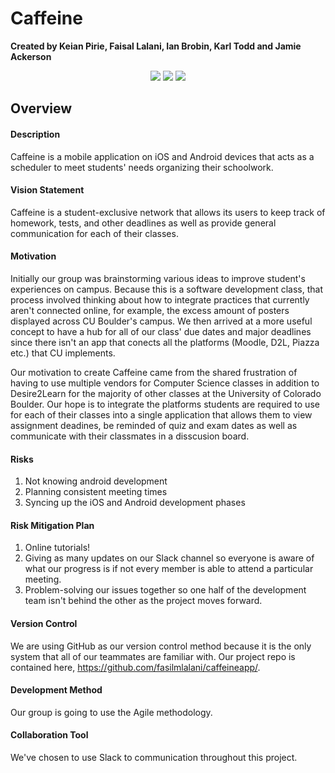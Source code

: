 # Caffeine
<b>Created by Keian Pirie, Faisal Lalani, Ian Brobin, Karl Todd and Jamie Ackerson</b>

<p align="center">
<img src="https://img.shields.io/badge/version-1.0-brightgreen.svg">
<img src="https://img.shields.io/badge/platform-iOS & Android-blue.svg">
<img src="https://img.shields.io/badge/stage-development-red.svg">
</p>

## Overview

#### Description
Caffeine is a mobile application on iOS and Android devices that acts as a scheduler to meet students' needs organizing their schoolwork.

#### Vision Statement
Caffeine is a student-exclusive network that allows its users to keep track of homework, tests, and other deadlines as well as provide general communication for each of their classes. 

#### Motivation
Initially our group was brainstorming various ideas to improve student's experiences on campus. Because this is a software development class, that process involved thinking about how to integrate practices that currently aren't connected online, for example, the excess amount of posters displayed across CU Boulder's campus. We then arrived at a more useful concept to have a hub for all of our class' due dates and major deadlines since there isn't an app that conects all the platforms (Moodle, D2L, Piazza etc.) that CU implements.

Our motivation to create Caffeine came from the shared frustration of having to use multiple vendors for Computer Science classes in addition to Desire2Learn for the majority of other classes at the University of Colorado Boulder. Our hope is to integrate the platforms students are required to use for each of their classes into a single application that allows them to view assignment deadines, be reminded of quiz and exam dates as well as communicate with their classmates in a disscusion board.

#### Risks
1) Not knowing android development
2) Planning consistent meeting times
3) Syncing up the iOS and Android development phases

#### Risk Mitigation Plan
1) Online tutorials!
2) Giving as many updates on our Slack channel so everyone is aware of what our progress is if not every member is able to attend a particular meeting.
3) Problem-solving our issues together so one half of the development team isn't behind the other as the project moves forward.

#### Version Control
We are using GitHub as our version control method because it is the only system that all of our teammates are familiar with. Our project repo is contained here, https://github.com/fasilmlalani/caffeineapp/.

#### Development Method
Our group is going to use the Agile methodology.

#### Collaboration Tool
We've chosen to use Slack to communication throughout this project.
